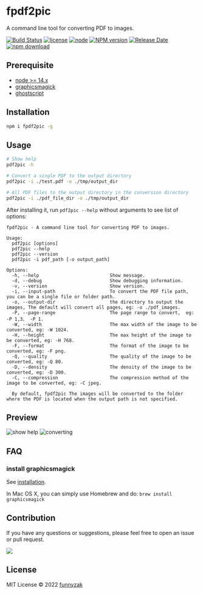 # fpdf2pic

A command line tool for converting PDF to images.

[![Build Status][build-status-image]][build-status]
[![license][license-image]][repository-url]
[![node](https://img.shields.io/node/v/fpdf2pic.svg)](https://nodejs.org/)
[![NPM version][npm-image]][npm-url]
[![Release Date][rle-image]][rle-url]
[![npm download][download-image]][download-url]
<!--[![GitHub repo size][repo-size-image]][repository-url]-->
<!-- [![Sourcegraph][sg-image]][sg-url] -->

[repo-size-image]: https://img.shields.io/github/repo-size/funnyzak/fpdf2pic
[build-status-image]:  https://github.com/funnyzak/fpdf2pic/actions/workflows/ci.yml/badge.svg
[build-status]: https://github.com/funnyzak/fpdf2pic/actions
[license-image]: https://img.shields.io/github/license/funnyzak/fpdf2pic.svg?style=flat-square
[repository-url]: https://github.com/funnyzak/fpdf2pic
[npm-image]: https://img.shields.io/npm/v/fpdf2pic.svg?style=flat-square
[npm-url]: https://npmjs.org/package/fpdf2pic
[download-image]: https://img.shields.io/npm/dm/fpdf2pic.svg?style=flat-square
[download-url]: https://npmjs.org/package/fpdf2pic
[sg-image]: https://img.shields.io/badge/view%20on-Sourcegraph-brightgreen.svg?style=flat-square
[sg-url]: https://sourcegraph.com/github.com/funnyzak/fpdf2pic
[rle-image]: https://img.shields.io/github/release-date/funnyzak/fpdf2pic.svg
[rle-url]: https://github.com/funnyzak/fpdf2pic/releases/latest

## Prerequisite

* [node >= 14.x](http://nodejs.cn/download/)
* [graphicsmagick](http://www.graphicsmagick.org/README.html#installation)
* [ghostscript](https://www.ghostscript.com/)

## Installation

```sh
npm i fpdf2pic -g
```

## Usage

```sh
# Show help
pdf2pic -h

# Convert a single PDF to the output directory
pdf2pic -i ./test.pdf -o ./tmp/output_dir

# All PDF files to the output directory in the conversion directory
pdf2pic -i ./pdf_file_dir -o ./tmp/output_dir
```
After installing it, run `pdf2pic --help` without arguments to see list of options:

```console
fpdf2pic - A command line tool for converting PDF to images.

Usage:
  pdf2pic [options]
  pdf2pic --help
  pdf2pic --version
  pdf2pic -i pdf_path [-o output_path]

Options:
  -h, --help                          Show message.
  -d, --debug                         Show debugging information.
  -v, --version                       Show version.
  -i, --input-path                    To convert the PDF file path, you can be a single file or folder path.
  -o, --output-dir                    the directory to output the images, The default will convert all pages, eg: -o ./pdf_images.
  -P, --page-range                    The page range to convert,  eg: -P 1,3、 -P 1.
  -W, --width                         The max width of the image to be converted, eg: -W 1024.
  -H, --height                        The max height of the image to be converted, eg: -H 768.
  -F, --format                        The format of the image to be converted, eg: -F png.
  -Q, --quality                       The quality of the image to be converted, eg: -Q 80.
  -D, --density                       The density of the image to be converted, eg: -D 300.
  -C, --compression                   The compression method of the image to be converted, eg: -C jpeg.

  By default, fpdf2pic The images will be converted to the folder where the PDF is located when the output path is not specified.
```

## Preview

![show help](https://raw.githubusercontent.com/funnyzak/fpdf2pic/main/public/preview2.png)
![converting](https://raw.githubusercontent.com/funnyzak/fpdf2pic/main/public/preview.png)

## FAQ

### install graphicsmagick

See [installation](http://www.graphicsmagick.org/README.html#installation).

 In Mac OS X, you can simply use Homebrew and do: `brew install graphicsmagick`

## Contribution

If you have any questions or suggestions, please feel free to open an issue or pull request.

<a href="https://github.com/funnyzak/fpdf2pic/graphs/contributors">
  <img src="https://contrib.rocks/image?repo=funnyzak/fpdf2pic" />
</a>

## License

MIT License © 2022 [funnyzak](https://github.com/funnyzak)
